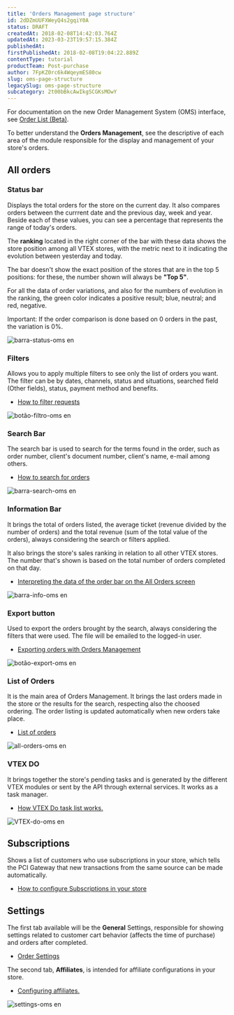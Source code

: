 ```yaml
---
title: 'Orders Management page structure'
id: 2dDZmUUFXWeyQ4s2gqiY0A
status: DRAFT
createdAt: 2018-02-08T14:42:03.764Z
updatedAt: 2023-03-23T19:57:15.384Z
publishedAt: 
firstPublishedAt: 2018-02-08T19:04:22.889Z
contentType: tutorial
productTeam: Post-purchase
author: 7FpKZ0rc6k4WqeymES80cw
slug: oms-page-structure
legacySlug: oms-page-structure
subcategory: 2t00bBkcAwIkgSCGKsMOwY
---
```


<div class = "alert alert-info">
For documentation on the new Order Management System (OMS) interface, see <a href="https://help.vtex.com/en/tutorial/order-list-beta--2QTduKHAJMFIZ3BAsi6Pi">Order List (Beta)</a>.
</div>

To better understand the __Orders Management__, see the descriptive of each area of the module responsible for the display and management of your store's orders.

## All orders

### Status bar

Displays the total orders for the store on the current day. It also compares orders between the currrent date and the previous day, week and year. Beside each of these values, you can see a percentage that represents the range of today's orders.

The __ranking__ located in the right corner of the bar with these data shows the store position among all VTEX stores, with the metric next to it indicating the evolution between yesterday and today.

The bar doesn't show the exact position of the stores that are in the top 5 positions: for these, the number shown will always be __"Top 5"__.

For all the data of order variations, and also for the numbers of evolution in the ranking, the green color indicates a positive result; blue, neutral; and red, negative.

<div class = "alert alert-warning">
Important: If the order comparison is done based on 0 orders in the past, the variation is 0%.
</div>

![barra-status-oms en](//images.ctfassets.net/alneenqid6w5/3B36BC5ZO8q66GYEOoeOK4/051f7dea8deea96f4bdc321251cfca31/status_bar_en.png)

### Filters

Allows you to apply multiple filters to see only the list of orders you want. The filter can be by dates, channels, status and situations, searched field (Other fields), status, payment method and benefits.

- [How to filter requests](/en/tutorial/filtering-orders-on-the-oms/)

![botão-filtro-oms en](//images.ctfassets.net/alneenqid6w5/UOgfCVBLUakMIOyKYMCuI/bfb88ea859e7c45fe3435048286d14de/filter_en.png)

### Search Bar

The search bar is used to search for the terms found in the order, such as order number, client's document number, client's name, e-mail among others.

- [How to search for orders](http://help.vtex.com/en/tutorial/searching-for-orders-on-the-oms)

![barra-search-oms en](//images.ctfassets.net/alneenqid6w5/2G2huhosg8iuG2a2uwKgme/f4a281931a68cf6866cb71838a336b11/search_bar_en.png)

### Information Bar

It brings the total of orders listed, the average ticket (revenue divided by the number of orders) and the total revenue (sum of the total value of the orders), always considering the search or filters applied.

It also brings the store's sales ranking in relation to all other VTEX stores. The number that's shown is based on the total number of orders completed on that day.

- [Interpreting the data of the order bar on the All Orders screen](http://help.vtex.com/en/tutorial/interpreting-the-data-of-the-oms-order-bar)

![barra-info-oms en](//images.ctfassets.net/alneenqid6w5/6bcXNGPCDus62Y86ICu6ke/d660ca280398c5cd98415051f40ce1e0/info_bar_en.png)

### Export button

Used to export the orders brought by the search, always considering the filters that were used. The file will be emailed to the logged-in user.

- [Exporting orders with Orders Management](http://help.vtex.com/en/tutorial/exporting-orders-with-oms)

![botão-export-oms en](//images.ctfassets.net/alneenqid6w5/2RGkY0fZjyG8yAWeM0cI2/885b73c5a94c50d94bf9d0ac9139249a/botao_export._en.png)

### List of Orders

It is the main area of Orders Management. It brings the last orders made in the store or the results for the search, respecting also the choosed ordering. The order listing is updated automatically when new orders take place.

- [List of orders](/en/tutorial/list-of-orders/)

![all-orders-oms en](//images.ctfassets.net/alneenqid6w5/GKQ3gsB6aAMAAiyWAWQSQ/d91077f73672ba17a4c026496c275b9b/orders_list_en.png)

### VTEX DO

It brings together the store's pending tasks and is generated by the different VTEX modules or sent by the API through external services. It works as a task manager.

- [How VTEX Do task list works.](http://help.vtex.com/en/tutorial/understanding-the-task-list-vtex-do)

![VTEX-do-oms en](//images.ctfassets.net/alneenqid6w5/5JdvIU3YiIaKIYsWuIWKYa/524090c1e26b1319138bcc47e900ce77/vtex_do_en.png)

## Subscriptions

Shows a list of customers who use subscriptions in your store, which tells the PCI Gateway that new transactions from the same source can be made automatically.

- [How to configure Subscriptions in your store](https://help.vtex.com/en/tutorial/how-to-configure-subscriptions) 

## Settings

The first tab available will be the **General** Settings, responsible for showing settings related to customer cart behavior (affects the time of purchase) and orders after completed.

- [Order Settings](/en/tutorial/general-configurations-on-the-oms)

The second tab, **Affiliates**, is intended for affiliate configurations in your store.

- [Configuring affiliates.](http://help.vtex.com/en/tutorial/configuring-affiliates/) 

![settings-oms en](//images.ctfassets.net/alneenqid6w5/51iFkeJMnSWk4oswQOICoM/c119aa472d2f0db29b1c2db2a5e29bd2/settings_oms.png)

